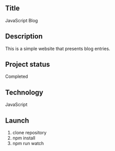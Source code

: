 ## Title
JavaScript Blog

## Description
This is a simple website that presents blog entries.

## Project status
Completed

## Technology
JavaScript

## Launch
1. clone repository
2. npm install
3. npm run watch
